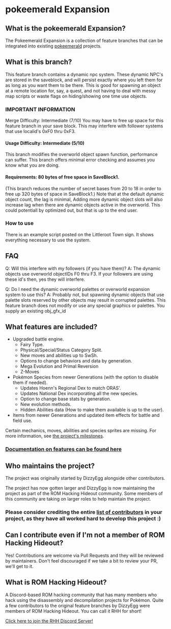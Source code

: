 # pokeemerald Expansion

## What is the pokeemerald Expansion?

The Pokeemerald Expansion is a collection of feature branches that can be integrated into existing [pokeemerald](https://github.com/pret/pokeemerald) projects.

## What is this branch?

This feature branch contains a dynamic npc system. These dynamic NPC's are stored in the saveblock, and will persist exactly where you left them for as long as you want them to be there. This is good for spawning an object at a remote location for, say, a quest, and not having to deal with messy map scripts or waste flags on hiding/showing one time use objects. 

### IMPORTANT INFORMATION
Merge Difficulty: Intermediate (7/10)
 You may have to free up space for this feature branch in your save block.
 This may interfere with follower systems that use localid's 0xF0 thru 0xF3.

#### Usage Difficulty: Intermediate (5/10)
 This branch modifies the overworld object spawn function, performance can suffer.
 This branch offers minimal error checking and assumes you know what you are doing.

#### Requirements: 80 bytes of free space in SaveBlock1. 
 (This branch reduces the number of secret bases from 20 to 18 in order to free up 320 bytes of space in SaveBlock1.)
 Note that at the default dynamic object count, the lag is minimal, Adding more dynamic object slots will also increase lag when there are dynamic objects active in the overworld. This could potentiall by optimized out, but that is up to the end user.

### How to use
There is an example script posted on the Littleroot Town sign. It shows everything necessary to use the system.

## FAQ
Q: Will this interfere with my followers (if you have them)?
A: The dynamic objects use overworld objectIDs F0 thru F3. If your followers are using these id's then, yes they will interfere.

Q: Do I need the dynamic overworld palettes or overworld expansion system to use this?
A: Probably not, but spawning dynamic objects that use palette slots reserved by other objects may result in corrupted palettes. This feature branch does not modify or use any special graphics or palettes. You supply an existing obj_gfx_id




## What features are included?
- Upgraded battle engine.
    - Fairy Type.
    - Physical/Special/Status Category Split.
    - New moves and abilities up to SwSh.
    - Options to change behaviors and data by generation.
    - Mega Evolution and Primal Reversion
    - Z-Moves
- Pokémon Species from newer Generations (with the option to disable them if needed).
    - Updates Hoenn's Regional Dex to match ORAS'.
    - Updates National Dex incorporating all the new species.
    - Option to change base stats by generation.
    - New evolution methods.
    - Hidden Abilities data (How to make them available is up to the user).
- Items from newer Generations and updated item effects for battle and field use.

Certain mechanics, moves, abilities and species sprites are missing. For more information, see [the project's milestones](https://github.com/rh-hideout/pokeemerald-expansion/milestones).

### [Documentation on features can be found here](https://github.com/rh-hideout/pokeemerald-expansion/wiki)

## Who maintains the project?

The project was originally started by DizzyEgg alongside other contributors.

The project has now gotten larger and DizzyEgg is now maintaining the project as part of the ROM Hacking Hideout community. Some members of this community are taking on larger roles to help maintain the project.

### Please consider crediting the entire [list of contributors](https://github.com/rh-hideout/pokeemerald-expansion/wiki/Credits) in your project, as they have all worked hard to develop this project :)

## Can I contribute even if I'm not a member of ROM Hacking Hideout?

Yes! Contributions are welcome via Pull Requests and they will be reviewed by maintainers. Don't feel discouraged if we take a bit to review your PR, we'll get to it.

## What is ROM Hacking Hideout?

A Discord-based ROM hacking community that has many members who hack using the disassembly and decompilation projects for Pokémon. Quite a few contributors to the original feature branches by DizzyEgg were members of ROM Hacking Hideout. You can call it RHH for short!

[Click here to join the RHH Discord Server!](https://discord.gg/6CzjAG6GZk)
